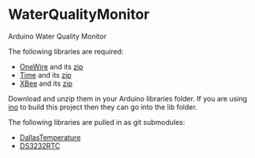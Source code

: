 WaterQualityMonitor
===================

Arduino Water Quality Monitor

The following libraries are required:

* [OneWire](http://playground.arduino.cc/Learning/OneWire) and its [zip](http://www.pjrc.com/teensy/arduino_libraries/OneWire.zip)
* [Time](http://playground.arduino.cc/Code/Time) and its [zip](http://www.pjrc.com/teensy/arduino_libraries/Time.zip)
* [XBee](http://code.google.com/p/xbee-arduino/) and its [zip](http://xbee-arduino.googlecode.com/files/xbee-arduino-0.4-softwareserial-beta.zip)

Download and unzip them in your Arduino libraries folder. If you are using [ino](http://inotool.org) to
build this project then they can go into the lib folder. 

	
The following libraries are pulled in as git submodules:

* [DallasTemperature](https://github.com/milesburton/Arduino-Temperature-Control-Library)
* [DS3232RTC](https://github.com/Tecsmith/DS3232RTC)

